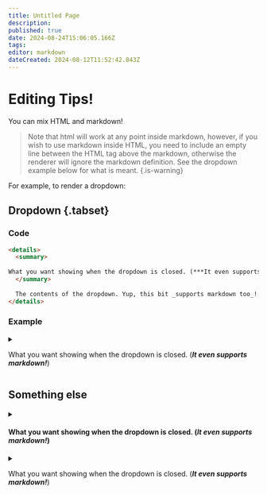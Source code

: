 ```yaml
---
title: Untitled Page
description: 
published: true
date: 2024-08-24T15:06:05.166Z
tags: 
editor: markdown
dateCreated: 2024-08-12T11:52:42.843Z
---
```


# Editing Tips!

You can mix HTML and markdown!

> Note that html will work at any point inside markdown, however, if you wish to use markdown inside HTML, you need to include an empty line between the HTML tag above the markdown, otherwise the renderer will ignore the markdown definition. See the dropdown example below for what is meant.
{.is-warning}

For example, to render a dropdown:
## Dropdown {.tabset}

### Code
```html
<details>
  <summary>
    
What you want showing when the dropdown is closed. (***It even supports markdown!***)
  </summary>
  
  The contents of the dropdown. Yup, this bit _supports markdown too_!
</details>
```
### Example
<details>
  <summary>

What you want showing when the dropdown is closed. (***It even supports markdown!***)
  </summary>
  
  The contents of the dropdown. Yup, this bit _supports markdown too_!
</details>


## Something else


<details>
  <summary>

#### What you want showing when the dropdown is closed. (***It even supports markdown!***)
  </summary>
  
  The contents of the dropdown. Yup, this bit _supports markdown too_!
</details>

<details>
  <summary>

What you want showing when the dropdown is closed. (***It even supports markdown!***)
  </summary>
  
  The contents of the dropdown. Yup, this bit _supports markdown too_!
</details>